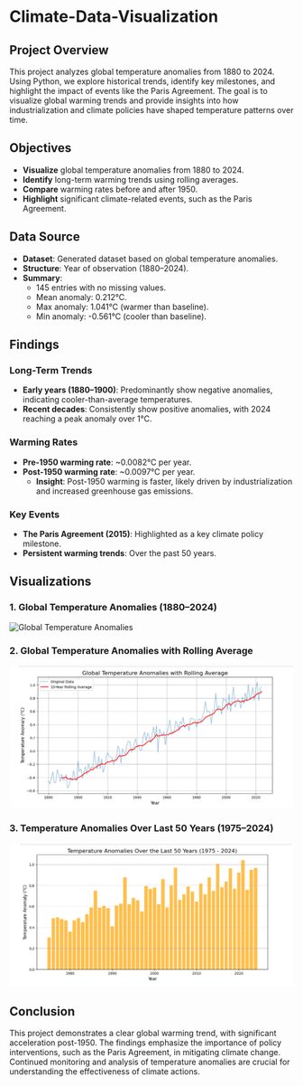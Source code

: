 # Climate-Data-Visualization


## Project Overview
This project analyzes global temperature anomalies from 1880 to 2024. Using Python, we explore historical trends, identify key milestones, and highlight the impact of events like the Paris Agreement. The goal is to visualize global warming trends and provide insights into how industrialization and climate policies have shaped temperature patterns over time.

## Objectives
- **Visualize** global temperature anomalies from 1880 to 2024.
- **Identify** long-term warming trends using rolling averages.
- **Compare** warming rates before and after 1950.
- **Highlight** significant climate-related events, such as the Paris Agreement.

## Data Source
- **Dataset**: Generated dataset based on global temperature anomalies.
- **Structure**: Year of observation (1880–2024).
- **Summary**:
  - 145 entries with no missing values.
  - Mean anomaly: 0.212°C.
  - Max anomaly: 1.041°C (warmer than baseline).
  - Min anomaly: -0.561°C (cooler than baseline).

## Findings
### Long-Term Trends
- **Early years (1880–1900)**: Predominantly show negative anomalies, indicating cooler-than-average temperatures.
- **Recent decades**: Consistently show positive anomalies, with 2024 reaching a peak anomaly over 1°C.

### Warming Rates
- **Pre-1950 warming rate**: ~0.0082°C per year.
- **Post-1950 warming rate**: ~0.0097°C per year.
  - **Insight**: Post-1950 warming is faster, likely driven by industrialization and increased greenhouse gas emissions.

### Key Events
- **The Paris Agreement (2015)**: Highlighted as a key climate policy milestone.
- **Persistent warming trends**: Over the past 50 years.


## Visualizations

### 1. Global Temperature Anomalies (1880–2024)
![Global Temperature Anomalies](images/Global%20Temperature%20Anomalies%20(1880%20to%202024).png)

### 2. Global Temperature Anomalies with Rolling Average
![Global Temperature Anomalies with Rolling Average](images/Global%20Temperature%20Anomalies%20with%20Rolling%20Average.png)

### 3. Temperature Anomalies Over Last 50 Years (1975–2024)
![Temperature Anomalies Over Last 50 Years](images/Temperature%20Anomalies%20over%20last%2050%20years%20(1975%20to%202024).png)


## Conclusion
This project demonstrates a clear global warming trend, with significant acceleration post-1950. The findings emphasize the importance of policy interventions, such as the Paris Agreement, in mitigating climate change. Continued monitoring and analysis of temperature anomalies are crucial for understanding the effectiveness of climate actions.


